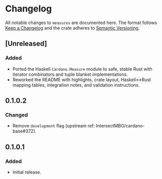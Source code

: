 # Changelog

All notable changes to `measures` are documented here. The format follows
[Keep a Changelog](https://keepachangelog.com/en/1.1.0/) and the crate adheres
to [Semantic Versioning](https://semver.org/spec/v2.0.0.html).

## [Unreleased]

### Added
- Ported the Haskell `Cardano.Measure` module to safe, stable Rust with
	iterator combinators and tuple blanket implementations.
- Reworked the README with highlights, crate layout, Haskell↔Rust mapping
	tables, integration notes, and validation instructions.

## 0.1.0.2

### Changed
- Remove `development` flag (upstream ref: IntersectMBO/cardano-base#372).

## 0.1.0.1

### Added
- Initial release.
